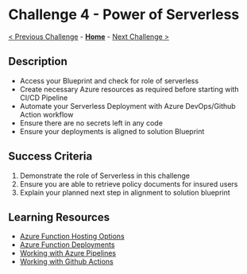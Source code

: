 # Challenge 4 - Power of Serverless

[< Previous Challenge](./Challenge03.md) - **[Home](https://github.com/jethanivijay/devopswithgithubhack)** - [Next Challenge >](./Challenge05.md)

## Description

- Access your Blueprint and check for role of serverless
- Create necessary Azure resources as required before starting with CI/CD Pipeline
- Automate your Serverless Deployment with Azure DevOps/Github Action workflow
- Ensure there are no secrets left in any code
- Ensure your deployments is aligned to solution Blueprint


## Success Criteria

1. Demonstrate the role of Serverless in this challenge
2. Ensure you are able to retrieve policy documents for insured users
3. Explain your planned next step in alignment to solution blueprint


## Learning Resources

- [Azure Function Hosting Options](https://docs.microsoft.com/en-in/azure/azure-functions/functions-scale)
- [Azure Function Deployments](https://docs.microsoft.com/en-in/azure/azure-functions/functions-deployment-technologies)
- [Working with Azure Pipelines](https://docs.microsoft.com/en-in/azure/devops/pipelines/?view=azure-devops)
- [Working with Github Actions](https://docs.github.com/en/actions/reference/workflow-syntax-for-github-actions)

